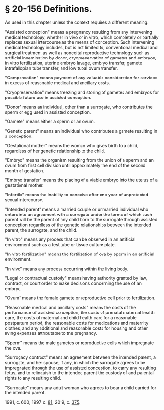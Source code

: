 # § 20-156 Definitions.

<p>As used in this chapter unless the context requires a different meaning:</p><p>"Assisted conception" means a pregnancy resulting from any intervening medical technology, whether in vivo or in vitro, which completely or partially replaces sexual intercourse as the means of conception. Such intervening medical technology includes, but is not limited to, conventional medical and surgical treatment as well as noncoital reproductive technology such as artificial insemination by donor, cryopreservation of gametes and embryos, in vitro fertilization, uterine embryo lavage, embryo transfer, gamete intrafallopian tube transfer, and low tubal ovum transfer.</p><p>"Compensation" means payment of any valuable consideration for services in excess of reasonable medical and ancillary costs.</p><p>"Cryopreservation" means freezing and storing of gametes and embryos for possible future use in assisted conception.</p><p>"Donor" means an individual, other than a surrogate, who contributes the sperm or egg used in assisted conception.</p><p>"Gamete" means either a sperm or an ovum.</p><p>"Genetic parent" means an individual who contributes a gamete resulting in a conception.</p><p>"Gestational mother" means the woman who gives birth to a child, regardless of her genetic relationship to the child.</p><p>"Embryo" means the organism resulting from the union of a sperm and an ovum from first cell division until approximately the end of the second month of gestation.</p><p>"Embryo transfer" means the placing of a viable embryo into the uterus of a gestational mother.</p><p>"Infertile" means the inability to conceive after one year of unprotected sexual intercourse.</p><p>"Intended parent" means a married couple or unmarried individual who enters into an agreement with a surrogate under the terms of which such parent will be the parent of any child born to the surrogate through assisted conception regardless of the genetic relationships between the intended parent, the surrogate, and the child.</p><p>"In vitro" means any process that can be observed in an artificial environment such as a test tube or tissue culture plate.</p><p>"In vitro fertilization" means the fertilization of ova by sperm in an artificial environment.</p><p>"In vivo" means any process occurring within the living body.</p><p>"Legal or contractual custody" means having authority granted by law, contract, or court order to make decisions concerning the use of an embryo.</p><p>"Ovum" means the female gamete or reproductive cell prior to fertilization.</p><p>"Reasonable medical and ancillary costs" means the costs of the performance of assisted conception, the costs of prenatal maternal health care, the costs of maternal and child health care for a reasonable postpartum period, the reasonable costs for medications and maternity clothes, and any additional and reasonable costs for housing and other living expenses attributable to the pregnancy.</p><p>"Sperm" means the male gametes or reproductive cells which impregnate the ova.</p><p>"Surrogacy contract" means an agreement between the intended parent, a surrogate, and her spouse, if any, in which the surrogate agrees to be impregnated through the use of assisted conception, to carry any resulting fetus, and to relinquish to the intended parent the custody of and parental rights to any resulting child.</p><p>"Surrogate" means any adult woman who agrees to bear a child carried for the intended parent.</p><p>1991, c. 600; 1997, c. <a href='http://lis.virginia.gov/cgi-bin/legp604.exe?971+ful+CHAP0081'>81</a>; 2019, c. <a href='http://lis.virginia.gov/cgi-bin/legp604.exe?191+ful+CHAP0375'>375</a>.</p>
